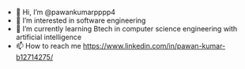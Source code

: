 - 👋 Hi, I’m @pawankumarpppp4
- 👀 I’m interested in software engineering 
- 🌱 I’m currently learning Btech in computer science engineering with artificial intelligence
- 📫 How to reach me https://www.linkedin.com/in/pawan-kumar-b12714275/
